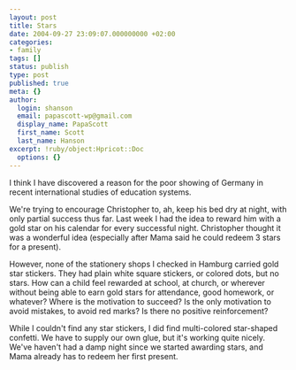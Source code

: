 ```yaml
---
layout: post
title: Stars
date: 2004-09-27 23:09:07.000000000 +02:00
categories:
- family
tags: []
status: publish
type: post
published: true
meta: {}
author:
  login: shanson
  email: papascott-wp@gmail.com
  display_name: PapaScott
  first_name: Scott
  last_name: Hanson
excerpt: !ruby/object:Hpricot::Doc
  options: {}
---
```

<p>I think I have discovered a reason for the poor showing of Germany in recent international studies of education systems. </p>
<p>We're trying to encourage Christopher to, ah, keep his bed dry at night, with only partial success thus far. Last week I had the idea to reward him with a gold star on his calendar for every successful night. Christopher thought it was a wonderful idea (especially after Mama said he could redeem 3 stars for a present).</p>
<p>However, none of the stationery shops I checked in Hamburg carried gold star stickers. They had plain white square stickers, or colored dots, but no stars. How can a child feel rewarded at school, at church, or wherever without being able to earn gold stars for attendance, good homework, or whatever? Where is the motivation to succeed? Is the only motivation to avoid mistakes, to avoid red marks? Is there no positive reinforcement?</p>
<p>While I couldn't find any star stickers, I did find multi-colored star-shaped confetti. We have to supply our own glue, but it's working quite nicely. We've haven't had a damp night since we started awarding stars, and Mama already has to redeem her first present.</p>
